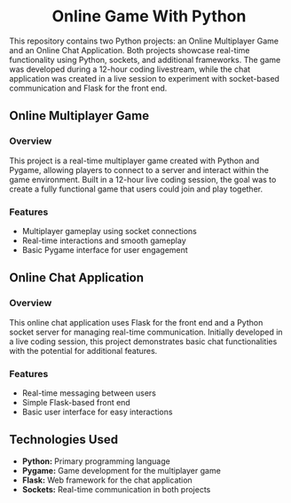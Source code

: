 <h1 align = "center">Online Game With Python</h1>

This repository contains two Python projects: an Online Multiplayer Game and an Online Chat Application. Both projects showcase real-time functionality using Python, sockets, and additional frameworks. The game was developed during a 12-hour coding livestream, while the chat application was created in a live session to experiment with socket-based communication and Flask for the front end.

## Online Multiplayer Game
### Overview
This project is a real-time multiplayer game created with Python and Pygame, allowing players to connect to a server and interact within the game environment. Built in a 12-hour live coding session, the goal was to create a fully functional game that users could join and play together.

### Features

 - Multiplayer gameplay using socket connections
 - Real-time interactions and smooth gameplay
 - Basic Pygame interface for user engagement

## Online Chat Application
### Overview
This online chat application uses Flask for the front end and a Python socket server for managing real-time communication. Initially developed in a live coding session, this project demonstrates basic chat functionalities with the potential for additional features.

### Features

 - Real-time messaging between users
 - Simple Flask-based front end
 - Basic user interface for easy interactions

## Technologies Used
 - **Python:** Primary programming language
 - **Pygame:** Game development for the multiplayer game
 - **Flask:** Web framework for the chat application
 - **Sockets:** Real-time communication in both projects
